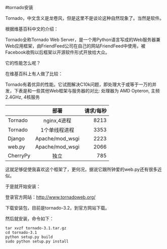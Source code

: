 #tornado安装

Tornado，中文含义是龙卷风，但是这里不是谈论这种自然现象了。当然是软件。

根据维基百科中文的介绍：

Tornado全称Tornado Web Server，是一个用Python语言写成的Web服务器兼Web应用框架，由FriendFeed公司在自己的网站FriendFeed中使用，被Facebook收购以后框架以开源软件形式开放给大众。

它的性能怎么呢？

在维基百科上有人做了比较：

Tornado有着优异的性能。它试图解决C10k问题，即处理大于或等于一万的并发，下表是和一些其他Web框架与服务器的对比:
处理器为 AMD Opteron, 主频2.4GHz, 4核服务	

|         |部署           |请求/每秒|
|---------|:-------------:|--------:|
Tornado   |nginx,4进程    |8213     |
|Tornado  |1个单线程进程   |3353     |
|Django   |Apache/mod_wsgi|2223     |
|web.py   |Apache/mod_wsgi|2066     |
|CherryPy |独立           |785      |

这就足够促使我喜欢这个框架了，更何况，据说它跟所钟爱的web.py还有很多近似。

于是就开始安装：

登录官方网站：http://www.tornadoweb.org/

下载安装包，目前是tornado-3.2，到官方网站下载。

然后就安装，命令如下：

    tar xvzf tornado-3.1.tar.gz
    cd tornado-3.1
    python setup.py build
    sudo python setup.py install

